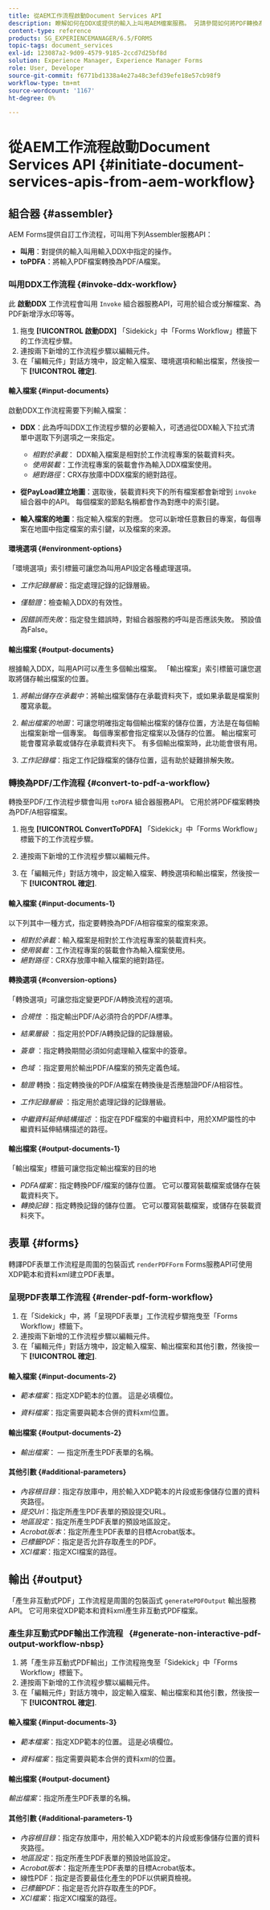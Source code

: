 ```yaml
---
title: 從AEM工作流程啟動Document Services API
description: 瞭解如何在DDX或提供的輸入上叫用AEM檔案服務。 另請參閱如何將PDF轉換為PDF/A
content-type: reference
products: SG_EXPERIENCEMANAGER/6.5/FORMS
topic-tags: document_services
exl-id: 123087a2-9d09-4579-9185-2ccd7d25bf8d
solution: Experience Manager, Experience Manager Forms
role: User, Developer
source-git-commit: f6771bd1338a4e27a48c3efd39efe18e57cb98f9
workflow-type: tm+mt
source-wordcount: '1167'
ht-degree: 0%

---
```


# 從AEM工作流程啟動Document Services API  {#initiate-document-services-apis-from-aem-workflow}

## 組合器 {#assembler}

AEM Forms提供自訂工作流程，可叫用下列Assembler服務API：

* **叫用**：對提供的輸入叫用輸入DDX中指定的操作。
* **toPDFA**：將輸入PDF檔案轉換為PDF/A檔案。

### 叫用DDX工作流程 {#invoke-ddx-workflow}

此 **啟動DDX** 工作流程會叫用 `Invoke` 組合器服務API，可用於組合或分解檔案、為PDF新增浮水印等等。

1. 拖曳 **[!UICONTROL 啟動DDX]** 「Sidekick」中「Forms Workflow」標籤下的工作流程步驟。
1. 連按兩下新增的工作流程步驟以編輯元件。
1. 在「編輯元件」對話方塊中，設定輸入檔案、環境選項和輸出檔案，然後按一下 **[!UICONTROL 確定]**.

#### 輸入檔案 {#input-documents}

啟動DDX工作流程需要下列輸入檔案：

* **DDX**：此為呼叫DDX工作流程步驟的必要輸入，可透過從DDX輸入下拉式清單中選取下列選項之一來指定。

   * *相對於承載*： DDX輸入檔案是相對於工作流程專案的裝載資料夾。
   * *使用裝載*：工作流程專案的裝載會作為輸入DDX檔案使用。
   * *絕對路徑*：CRX存放庫中DDX檔案的絕對路徑。

* **從PayLoad建立地圖**：選取後，裝載資料夾下的所有檔案都會新增到 `invoke` 組合器中的API。 每個檔案的節點名稱都會作為對應中的索引鍵。

* **輸入檔案的地圖**：指定輸入檔案的對應。 您可以新增任意數目的專案，每個專案在地圖中指定檔案的索引鍵，以及檔案的來源。

#### 環境選項 {#environment-options}

「環境選項」索引標籤可讓您為叫用API設定各種處理選項。

* *工作記錄層級*：指定處理記錄的記錄層級。
* *僅驗證*：檢查輸入DDX的有效性。

* *因錯誤而失敗*：指定發生錯誤時，對組合器服務的呼叫是否應該失敗。 預設值為False。

#### 輸出檔案 {#output-documents}

根據輸入DDX，叫用API可以產生多個輸出檔案。 「輸出檔案」索引標籤可讓您選取將儲存輸出檔案的位置。

1. *將輸出儲存在承載中*：將輸出檔案儲存在承載資料夾下，或如果承載是檔案則覆寫承載。
1. *輸出檔案的地圖*：可讓您明確指定每個輸出檔案的儲存位置，方法是在每個輸出檔案新增一個專案。 每個專案都會指定檔案以及儲存的位置。 輸出檔案可能會覆寫承載或儲存在承載資料夾下。 有多個輸出檔案時，此功能會很有用。

1. *工作記錄檔*：指定工作記錄檔案的儲存位置，這有助於疑難排解失敗。

### 轉換為PDF/工作流程 {#convert-to-pdf-a-workflow}

轉換至PDF/工作流程步驟會叫用 `toPDFA` 組合器服務API。 它用於將PDF檔案轉換為PDF/A相容檔案。

1. 拖曳 **[!UICONTROL ConvertToPDFA]** 「Sidekick」中「Forms Workflow」標籤下的工作流程步驟。

1. 連按兩下新增的工作流程步驟以編輯元件。
1. 在「編輯元件」對話方塊中，設定輸入檔案、轉換選項和輸出檔案，然後按一下 **[!UICONTROL 確定]**.

#### 輸入檔案 {#input-documents-1}

以下列其中一種方式，指定要轉換為PDF/A相容檔案的檔案來源。

* *相對於承載*：輸入檔案是相對於工作流程專案的裝載資料夾。
* *使用裝載*：工作流程專案的裝載會作為輸入檔案使用。
* *絕對路徑*：CRX存放庫中輸入檔案的絕對路徑。

#### 轉換選項 {#conversion-options}

「轉換選項」可讓您指定變更PDF/A轉換流程的選項。

* *合規性* ：指定輸出PDF/A必須符合的PDF/A標準。
* *結果層級* ：指定用於PDF/A轉換記錄的記錄層級。
* *簽章* ：指定轉換期間必須如何處理輸入檔案中的簽章。
* *色域* ：指定要用於輸出PDF/A檔案的預先定義色域。
* *驗證* 轉換：指定轉換後的PDF/A檔案在轉換後是否應驗證PDF/A相容性。
* *工作記錄層級* ：指定用於處理記錄的記錄層級。

* *中繼資料延伸結構描述* ：指定在PDF檔案的中繼資料中，用於XMP屬性的中繼資料延伸結構描述的路徑。

#### 輸出檔案 {#output-documents-1}

「輸出檔案」標籤可讓您指定輸出檔案的目的地

* *PDFA檔案*：指定轉換PDF/檔案的儲存位置。 它可以覆寫裝載檔案或儲存在裝載資料夾下。
* *轉換記錄*：指定轉換記錄的儲存位置。 它可以覆寫裝載檔案，或儲存在裝載資料夾下。

## 表單 {#forms}

轉譯PDF表單工作流程是周圍的包裝函式 `renderPDFForm` Forms服務API可使用XDP範本和資料xml建立PDF表單。

### 呈現PDF表單工作流程 {#render-pdf-form-workflow}

1. 在「Sidekick」中，將「呈現PDF表單」工作流程步驟拖曳至「Forms Workflow」標籤下。
1. 連按兩下新增的工作流程步驟以編輯元件。
1. 在「編輯元件」對話方塊中，設定輸入檔案、輸出檔案和其他引數，然後按一下 **[!UICONTROL 確定]**.

#### 輸入檔案 {#input-documents-2}

* *範本檔案*：指定XDP範本的位置。 這是必填欄位。

* *資料檔案*：指定需要與範本合併的資料xml位置。

#### 輸出檔案 {#output-documents-2}

* *輸出檔案*： — 指定所產生PDF表單的名稱。

#### 其他引數 {#additional-parameters}

* *內容根目錄*：指定存放庫中，用於輸入XDP範本的片段或影像儲存位置的資料夾路徑。
* *提交Url*：指定所產生PDF表單的預設提交URL。
* *地區設定*：指定所產生PDF表單的預設地區設定。
* *Acrobat版本*：指定所產生PDF表單的目標Acrobat版本。
* *已標籤PDF*：指定是否允許存取產生的PDF。
* *XCI檔案*：指定XCI檔案的路徑。

## 輸出 {#output}

「產生非互動式PDF」工作流程是周圍的包裝函式 `generatePDFOutput` 輸出服務API。 它可用來從XDP範本和資料xml產生非互動式PDF檔案。

### 產生非互動式PDF輸出工作流程   {#generate-non-interactive-pdf-output-workflow-nbsp}

1. 將「產生非互動式PDF輸出」工作流程拖曳至「Sidekick」中「Forms Workflow」標籤下。
1. 連按兩下新增的工作流程步驟以編輯元件。
1. 在「編輯元件」對話方塊中，設定輸入檔案、輸出檔案和其他引數，然後按一下 **[!UICONTROL 確定]**.

#### 輸入檔案 {#input-documents-3}

* *範本檔案*：指定XDP範本的位置。 這是必填欄位。

* *資料檔案*：指定需要與範本合併的資料xml的位置。

#### 輸出檔案 {#output-document}

*輸出檔案*：指定所產生PDF表單的名稱。

#### 其他引數 {#additional-parameters-1}

* *內容根目錄*：指定存放庫中，用於輸入XDP範本的片段或影像儲存位置的資料夾路徑。
* *地區設定*：指定所產生PDF表單的預設地區設定。
* *Acrobat版本*：指定所產生PDF表單的目標Acrobat版本。
* 線性PDF：指定是否要最佳化產生的PDF以供網頁檢視。
* *已標籤PDF*：指定是否允許存取產生的PDF。
* *XCI檔案*：指定XCI檔案的路徑。
